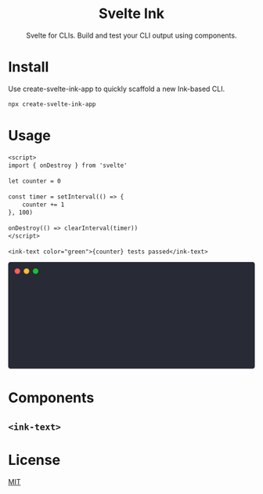 <h1 align="center">Svelte Ink</h1>

<p align="center">Svelte for CLIs. Build and test your CLI output using components.</p>

# Install

Use create-svelte-ink-app to quickly scaffold a new Ink-based CLI.

```bash
npx create-svelte-ink-app
```

# Usage

```svelte
<script>
import { onDestroy } from 'svelte'

let counter = 0

const timer = setInterval(() => {
    counter += 1
}, 100)

onDestroy(() => clearInterval(timer))
</script>

<ink-text color="green">{counter} tests passed</ink-text>
```

<img src="media/demo.svg" width="600">

# Components

## `<ink-text>`

# License

[MIT](../../LICENSE)
